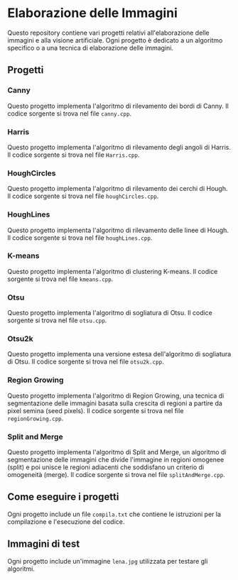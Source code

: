 # Elaborazione delle Immagini

Questo repository contiene vari progetti relativi all'elaborazione delle immagini e alla visione artificiale. Ogni progetto è dedicato a un algoritmo specifico o a una tecnica di elaborazione delle immagini.

## Progetti

### Canny

Questo progetto implementa l'algoritmo di rilevamento dei bordi di Canny. Il codice sorgente si trova nel file `canny.cpp`.

### Harris

Questo progetto implementa l'algoritmo di rilevamento degli angoli di Harris. Il codice sorgente si trova nel file `Harris.cpp`.

### HoughCircles

Questo progetto implementa l'algoritmo di rilevamento dei cerchi di Hough. Il codice sorgente si trova nel file `houghCircles.cpp`.

### HoughLines

Questo progetto implementa l'algoritmo di rilevamento delle linee di Hough. Il codice sorgente si trova nel file `houghLines.cpp`.

### K-means

Questo progetto implementa l'algoritmo di clustering K-means. Il codice sorgente si trova nel file `kmeans.cpp`.

### Otsu

Questo progetto implementa l'algoritmo di sogliatura di Otsu. Il codice sorgente si trova nel file `otsu.cpp`.

### Otsu2k

Questo progetto implementa una versione estesa dell'algoritmo di sogliatura di Otsu. Il codice sorgente si trova nel file `otsu2k.cpp`.

### Region Growing

Questo progetto implementa l'algoritmo di Region Growing, una tecnica di segmentazione delle immagini basata sulla crescita di regioni a partire da pixel semina (seed pixels). Il codice sorgente si trova nel file `regionGrowing.cpp`.

### Split and Merge

Questo progetto implementa l'algoritmo di Split and Merge, un algoritmo di segmentazione delle immagini che divide l'immagine in regioni omogenee (split) e poi unisce le regioni adiacenti che soddisfano un criterio di omogeneità (merge). Il codice sorgente si trova nel file `splitAndMerge.cpp`.

## Come eseguire i progetti

Ogni progetto include un file `compila.txt` che contiene le istruzioni per la compilazione e l'esecuzione del codice.

## Immagini di test

Ogni progetto include un'immagine `lena.jpg` utilizzata per testare gli algoritmi.